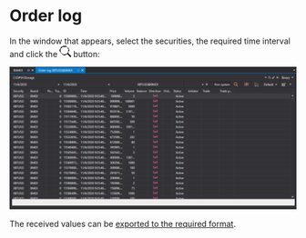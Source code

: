 # Order log

In the window that appears, select the securities, the required time interval and click the ![hydra find](../../../../images/hydra_find.png) button:

![hydra export order log](../../../../images/hydra_export_order_log.png)

The received values can be [exported to the required format](../export_data.md).
